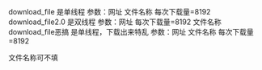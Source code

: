 download_file 是单线程 参数：网址 文件名称  每次下载量=8192
download_file2.0 是双线程 参数：网址 每次下载量=8192 文件名称
download_file恶搞 是单线程，下载出来特乱 参数：网址 文件名称  每次下载量=8192

文件名称可不填
